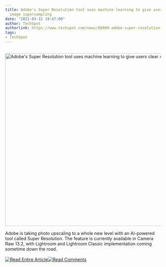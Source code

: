```yaml
---
title: Adobe's Super Resolution tool uses machine learning to give users clear 4x
  image supersampling
date: "2021-03-12 19:47:00"
author: TechSpot
authorlink: https://www.techspot.com/news/88909-adobe-super-resolution-tool-uses-machine-learning-give.html
tags:
- TechSpot
---
```

<a href="https://www.techspot.com/news/88909-adobe-super-resolution-tool-uses-machine-learning-give.html" target="_blank"><img src="https://static.techspot.com/images2/news/ts3_thumbs/2021/03/2021-03-12-ts3_thumbs-433.jpg" width="800" height="560" style="padding: 15px 0" title="Adobe's Super Resolution tool uses machine learning to give users clear 4x image supersampling" /></a><br />Adobe is taking photo upscaling to a whole new level with an AI-powered tool called Super Resolution. The feature is currently available in Camera Raw 13.2, with Lightroom and Lightroom Classic implementation coming sometime down the road.<br /><br /><a href="https://www.techspot.com/news/88909-adobe-super-resolution-tool-uses-machine-learning-give.html"><img src="https://static.techspot.com/images/rss/rss_buttons_01.png" border="0" alt="Read Entire Article" /></a><a href="https://www.techspot.com/news/88909-adobe-super-resolution-tool-uses-machine-learning-give.html#comments"><img src="https://static.techspot.com/images/rss/rss_buttons_02.png" border="0" alt="Read Comments" /></a><br /><br />